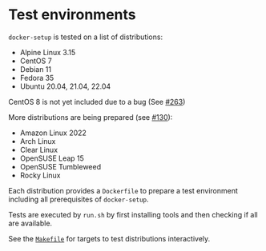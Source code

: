 # Test environments

`docker-setup` is tested on a list of distributions:

- Alpine Linux 3.15
- CentOS 7
- Debian 11
- Fedora 35
- Ubuntu 20.04, 21.04, 22.04

CentOS 8 is not yet included due to a bug (See [#263](https://github.com/nicholasdille/docker-setup/issues/263))

More distributions are being prepared (see [#130](https://github.com/nicholasdille/docker-setup/issues/130)):

- Amazon Linux 2022
- Arch Linux
- Clear Linux
- OpenSUSE Leap 15
- OpenSUSE Tumbleweed
- Rocky Linux

Each distribution provides a `Dockerfile` to prepare a test environment including all prerequisites of `docker-setup`.

Tests are executed by `run.sh` by first installing tools and then checking if all are available.

See the [`Makefile`](make.md) for targets to test distributions interactively.
